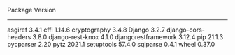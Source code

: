 Package             Version
------------------- -------
asgiref             3.4.1
cffi                1.14.6
cryptography        3.4.8
Django              3.2.7
django-cors-headers 3.8.0
django-rest-knox    4.1.0
djangorestframework 3.12.4
pip                 21.1.3
pycparser           2.20
pytz                2021.1
setuptools          57.4.0
sqlparse            0.4.1
wheel               0.37.0
